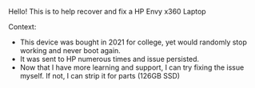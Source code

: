 Hello! This is to help recover and fix a HP Envy x360 Laptop

Context: 
- This device was bought in 2021 for college, yet would randomly stop working and never boot again.
- It was sent to HP numerous times and issue persisted.
- Now that I have more learning and support, I can try fixing the issue myself. If not, I can strip it for parts (126GB SSD)

